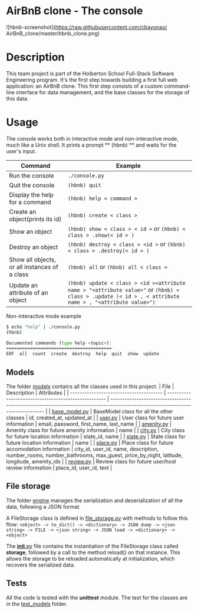 # AirBnB clone - The console

![hbnb-screenshot](https://raw.githubusercontent.com/cbayonao/
AirBnB_clone/master/hbnb_clone.png)
# Description

This team project is part of the Holberton School Full-Stack Software Engineering program.
It's the first step towards building a first full web application: an AirBnB clone.
This first step consists of a custom command-line interface for data management, and the base classes for the storage of this data.

# Usage

The console works both in interactive mode and non-interactive mode, much like a Unix shell.
It prints a prompt ** (hbnb) ** and waits for the user's input.

Command | Example
------- | -------
Run the console | ```./console.py```
Quit the console | ```(hbnb) quit```
Display the help for a command | ```(hbnb) help < command >```
Create an object(prints its id) | ```(hbnb) create < class >```
Show an object | ```(hbnb) show < class > < id >``` or ```(hbnb) < class > .show(< id > )```
Destroy an object | ```(hbnb) destroy < class > <id >``` or ```(hbnb) < class > .destroy(< id > )```
Show all objects, or all instances of a class | ```(hbnb) all``` or ```(hbnb) all < class >```
Update an attribute of an object | ```(hbnb) update < class > <id ><attribute name > "<attribute value>"``` or ```(hbnb) < class > .update (< id > , < attribute name > , "<attribute value>")```

Non-interactive mode example

```bash
$ echo "help" | ./console.py
(hbnb)

Documented commands (type help <topic>):
========================================
EOF  all  count  create  destroy  help  quit  show  update
```

## Models

The folder [models](./models/) contains all the classes used in this project.
| File                                    | Description                                          | 
Attributes                                                                                                                       |
| --------------------------------------- | ---------------------------------------------------- | 
-------------------------------------------------------------------------------------------------------------------------------- |
| [base_model.py](./models/base_model.py) | BaseModel class for all the other classes            | id, created_at, 
updated_at                                                                                                       |
| [user.py](./models/user.py)             | User class for future user information               | email, password, first_name, 
last_name                                                                                           |
| [amenity.py](./models/amenity.py)       | Amenity class for future amenity information         | 
name                                                                                                                             |
| [city.py](./models/city.py)             | City class for future location information           | state_id, 
name                                                                                                                   |
| [state.py](./models/state.py)           | State class for future location information          | 
name                                                                                                                             |
| [place.py](./models/place.py)           | Place class for future accomodation information      | city_id, user_id, name, description, number_rooms, 
number_bathrooms, max_guest, price_by_night, latitude, longitude, amenity_ids |
| [review.py](./models/review.py)         | Review class for future user/host review information | place_id, user_id, 
text                                                                                                          |

## File storage

The folder [engine](./models/engine/) manages the serialization and deserialization of all the data, following a JSON format.

A FileStorage class is defined in [file_storage.py](./models/engine/file_storage.py) with methods to follow this flow:
`<object> -> to_dict() -> <dictionary> -> JSON dump -> <json string> -> FILE -> <json string> -> JSON load -> <dictionary> -> <object>`

The [**init**.py](./models/__init__.py) file contains the instantiation of the FileStorage class called **storage**, followed by a call to the method 
reload() on that instance.
This allows the storage to be reloaded automatically at initialization, which recovers the serialized data.

## Tests

All the code is tested with the **unittest** module.
The test for the classes are in the [test_models](./tests/test_models/) folder.

